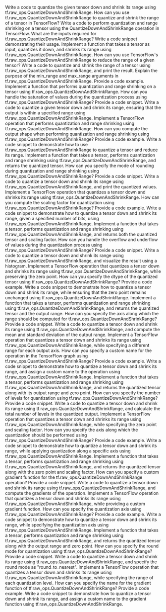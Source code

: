 Write a code to quantize the given tensor down and shrink its range using tf.raw_ops.QuantizeDownAndShrinkRange.
How can you use tf.raw_ops.QuantizeDownAndShrinkRange to quantize and shrink the range of a tensor in TensorFlow?
Write a code to perform quantization and range shrinking on a tensor using the QuantizeDownAndShrinkRange operation in TensorFlow.
What are the inputs required for tf.raw_ops.QuantizeDownAndShrinkRange? Write a code snippet demonstrating their usage.
Implement a function that takes a tensor as input, quantizes it down, and shrinks its range using tf.raw_ops.QuantizeDownAndShrinkRange.
How can you use TensorFlow's tf.raw_ops.QuantizeDownAndShrinkRange to reduce the range of a given tensor?
Write a code to quantize and shrink the range of a tensor using tf.raw_ops.QuantizeDownAndShrinkRange, and print the result.
Explain the purpose of the min_range and max_range arguments in tf.raw_ops.QuantizeDownAndShrinkRange. Provide a code example.
Implement a function that performs quantization and range shrinking on a tensor using tf.raw_ops.QuantizeDownAndShrinkRange.
How can you handle the saturation of values during the quantization process using tf.raw_ops.QuantizeDownAndShrinkRange? Provide a code snippet.
Write a code to quantize a given tensor down and shrink its range, ensuring that the output is within a specified range using tf.raw_ops.QuantizeDownAndShrinkRange.
Implement a TensorFlow operation that performs quantization and range shrinking using tf.raw_ops.QuantizeDownAndShrinkRange.
How can you compute the output shape when performing quantization and range shrinking using tf.raw_ops.QuantizeDownAndShrinkRange? Provide a code example.
Write a code snippet to demonstrate how to use tf.raw_ops.QuantizeDownAndShrinkRange to quantize a tensor and reduce its range.
Implement a function that takes a tensor, performs quantization and range shrinking using tf.raw_ops.QuantizeDownAndShrinkRange, and returns the quantized tensor.
How can you specify the mode of rounding during quantization and range shrinking using tf.raw_ops.QuantizeDownAndShrinkRange? Provide a code snippet.
Write a code to quantize a tensor down and shrink its range using tf.raw_ops.QuantizeDownAndShrinkRange, and print the quantized values.
Implement a TensorFlow operation that quantizes a tensor down and shrinks its range using tf.raw_ops.QuantizeDownAndShrinkRange.
How can you compute the scaling factor for quantization using tf.raw_ops.QuantizeDownAndShrinkRange? Provide a code example.
Write a code snippet to demonstrate how to quantize a tensor down and shrink its range, given a specified number of bits, using tf.raw_ops.QuantizeDownAndShrinkRange.
Implement a function that takes a tensor, performs quantization and range shrinking using tf.raw_ops.QuantizeDownAndShrinkRange, and returns both the quantized tensor and scaling factor.
How can you handle the overflow and underflow of values during the quantization process using tf.raw_ops.QuantizeDownAndShrinkRange? Provide a code snippet.
Write a code to quantize a tensor down and shrink its range using tf.raw_ops.QuantizeDownAndShrinkRange, and visualize the result using a histogram.
Implement a TensorFlow operation that quantizes a tensor down and shrinks its range using tf.raw_ops.QuantizeDownAndShrinkRange, while preserving the zero point.
How can you specify the dtype of the quantized tensor using tf.raw_ops.QuantizeDownAndShrinkRange? Provide a code example.
Write a code snippet to demonstrate how to quantize a tensor down and shrink its range, while ensuring that the zero point remains unchanged using tf.raw_ops.QuantizeDownAndShrinkRange.
Implement a function that takes a tensor, performs quantization and range shrinking using tf.raw_ops.QuantizeDownAndShrinkRange, and returns the quantized tensor and the output range.
How can you specify the axis along which the range should be computed for tf.raw_ops.QuantizeDownAndShrinkRange? Provide a code snippet.
Write a code to quantize a tensor down and shrink its range using tf.raw_ops.QuantizeDownAndShrinkRange, and compute the mean and standard deviation of the output range.
Implement a TensorFlow operation that quantizes a tensor down and shrinks its range using tf.raw_ops.QuantizeDownAndShrinkRange, while specifying a different range for each output axis.
How can you specify a custom name for the operation in the TensorFlow graph using tf.raw_ops.QuantizeDownAndShrinkRange? Provide a code example.
Write a code snippet to demonstrate how to quantize a tensor down and shrink its range, and assign a custom name to the operation using tf.raw_ops.QuantizeDownAndShrinkRange.
Implement a function that takes a tensor, performs quantization and range shrinking using tf.raw_ops.QuantizeDownAndShrinkRange, and returns the quantized tensor along with its output range and zero point.
How can you specify the number of levels for quantization using tf.raw_ops.QuantizeDownAndShrinkRange? Provide a code snippet.
Write a code to quantize a tensor down and shrink its range using tf.raw_ops.QuantizeDownAndShrinkRange, and calculate the total number of levels in the quantized output.
Implement a TensorFlow operation that quantizes a tensor down and shrinks its range using tf.raw_ops.QuantizeDownAndShrinkRange, while specifying the zero point and scaling factor.
How can you specify the axis along which the quantization should be performed using tf.raw_ops.QuantizeDownAndShrinkRange? Provide a code example.
Write a code snippet to demonstrate how to quantize a tensor down and shrink its range, while applying quantization along a specific axis using tf.raw_ops.QuantizeDownAndShrinkRange.
Implement a function that takes a tensor, performs quantization and range shrinking using tf.raw_ops.QuantizeDownAndShrinkRange, and returns the quantized tensor along with the zero point and scaling factor.
How can you specify a custom gradient function for the tf.raw_ops.QuantizeDownAndShrinkRange operation? Provide a code snippet.
Write a code to quantize a tensor down and shrink its range using tf.raw_ops.QuantizeDownAndShrinkRange, and compute the gradients of the operation.
Implement a TensorFlow operation that quantizes a tensor down and shrinks its range using tf.raw_ops.QuantizeDownAndShrinkRange, while providing a custom gradient function.
How can you specify the quantization axis using tf.raw_ops.QuantizeDownAndShrinkRange? Provide a code example.
Write a code snippet to demonstrate how to quantize a tensor down and shrink its range, while specifying the quantization axis using tf.raw_ops.QuantizeDownAndShrinkRange.
Implement a function that takes a tensor, performs quantization and range shrinking using tf.raw_ops.QuantizeDownAndShrinkRange, and returns the quantized tensor along with the output range and zero point.
How can you specify the round mode for quantization using tf.raw_ops.QuantizeDownAndShrinkRange? Provide a code snippet.
Write a code to quantize a tensor down and shrink its range using tf.raw_ops.QuantizeDownAndShrinkRange, and specify the round mode as "round_to_nearest".
Implement a TensorFlow operation that quantizes a tensor down and shrinks its range using tf.raw_ops.QuantizeDownAndShrinkRange, while specifying the range of each quantization level.
How can you specify the name for the gradient function of tf.raw_ops.QuantizeDownAndShrinkRange? Provide a code example.
Write a code snippet to demonstrate how to quantize a tensor down and shrink its range, and assign a custom name to the gradient function using tf.raw_ops.QuantizeDownAndShrinkRange.